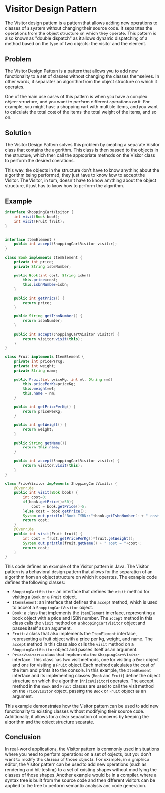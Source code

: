 # **Visitor Design Pattern**
The Visitor design pattern is a pattern that allows adding new operations to classes of a system without changing their source code. It separates the operations from the object structure on which they operate. This pattern is also known as "double dispatch" as it allows dynamic dispatching of a method based on the type of two objects: the visitor and the element.

## **Problem**
The Visitor Design Pattern is a pattern that allows you to add new functionality to a set of classes without changing the classes themselves. In other words, it separates an algorithm from the object structure on which it operates.

One of the main use cases of this pattern is when you have a complex object structure, and you want to perform different operations on it. For example, you might have a shopping cart with multiple items, and you want to calculate the total cost of the items, the total weight of the items, and so on.

## **Solution**
The Visitor Design Pattern solves this problem by creating a separate Visitor class that contains the algorithm. This class is then passed to the objects in the structure, which then call the appropriate methods on the Visitor class to perform the desired operations.

This way, the objects in the structure don't have to know anything about the algorithm being performed, they just have to know how to accept the Visitor. The Visitor, in turn, doesn't have to know anything about the object structure, it just has to know how to perform the algorithm.

## **Example**
```java
interface ShoppingCartVisitor {
    int visit(Book book);
    int visit(Fruit fruit);
}


interface ItemElement {
    public int accept(ShoppingCartVisitor visitor);
}

class Book implements ItemElement {
    private int price;
    private String isbnNumber;

    public Book(int cost, String isbn){
        this.price=cost;
        this.isbnNumber=isbn;
    }

    public int getPrice() {
        return price;
    }

    public String getIsbnNumber() {
        return isbnNumber;
    }

    public int accept(ShoppingCartVisitor visitor) {
        return visitor.visit(this);
    }
}

class Fruit implements ItemElement {
    private int pricePerKg;
    private int weight;
    private String name;

    public Fruit(int priceKg, int wt, String nm){
        this.pricePerKg=priceKg;
        this.weight=wt;
        this.name = nm;
    }

    public int getPricePerKg() {
        return pricePerKg;
    }

    public int getWeight() {
        return weight;
    }

    public String getName(){
        return this.name;
    }

    public int accept(ShoppingCartVisitor visitor) {
        return visitor.visit(this);
    }
}

class PriceVisitor implements ShoppingCartVisitor {
    @Override
    public int visit(Book book) {
        int cost=0;
        if(book.getPrice()>50){
            cost = book.getPrice()-5;
        }else cost = book.getPrice();
        System.out.println("Book ISBN::"+book.getIsbnNumber() + " cost ="+cost);
        return cost;
    }
    @Override
    public int visit(Fruit fruit) {
        int cost = fruit.getPricePerKg()*fruit.getWeight();
        System.out.println(fruit.getName() + " cost = "+cost);
        return cost;
    }
}
```
This code defines an example of the Visitor pattern in Java. The Visitor pattern is a behavioral design pattern that allows for the separation of an algorithm from an object structure on which it operates. The example code defines the following classes:

* `ShoppingCartVisitor`: an interface that defines the `visit` method for visiting a `Book` or a `Fruit` object.
* `ItemElement`: an interface that defines the `accept` method, which is used to accept a `ShoppingCartVisitor` object.
* `Book`: a class that implements the `ItemElement` interface, representing a book object with a price and ISBN number. The `accept` method in this class calls the `visit` method on a `ShoppingCartVisitor` object and passes itself as an argument.
* `Fruit`: a class that also implements the `ItemElement` interface, representing a fruit object with a price per kg, weight, and name. The `accept` method in this class also calls the `visit` method on a `ShoppingCartVisitor` object and passes itself as an argument.
* `PriceVisitor`: a class that implements the `ShoppingCartVisitor` interface. This class has two visit methods, one for visiting a `Book` object and one for visiting a `Fruit` object. Each method calculates the cost of the item and prints it to the console.
In this example, the `ItemElement` interface and its implementing classes (`Book` and `Fruit`) define the object structure on which the algorithm (`PriceVisitor`) operates. The accept method in the `Book` and `Fruit` classes are used to call the visit method on the `PriceVisitor` object, passing the `Book` or `Fruit` object as an argument.

This example demonstrates how the Visitor pattern can be used to add new functionality to existing classes without modifying their source code. Additionally, it allows for a clear separation of concerns by keeping the algorithm and the object structure separate.

## **Conclusion**
In real-world applications, the Visitor pattern is commonly used in situations where you need to perform operations on a set of objects, but you don't want to modify the classes of those objects. For example, in a graphics editor, the Visitor pattern can be used to add new operations (such as rendering and hit-testing) to a set of existing shapes without modifying the classes of those shapes. Another example would be in a compiler, where a syntax tree is built from the source code and then different visitors can be applied to the tree to perform semantic analysis and code generation.